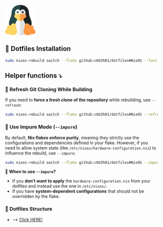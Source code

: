 <img src="assets/image.png" alt="Custom Image" height="100"/>

## 📂 **Dotfiles Installation**
```bash
sudo nixos-rebuild switch --flake github:c0d3h01/dotfiles#NixOS --fast
```

## **Helper functions ⤵**

### 🔄 **Refresh Git Cloning While Building**
If you need to **force a fresh clone of the repository** while rebuilding, use `--refresh`:
```bash
sudo nixos-rebuild switch --flake github:c0d3h01/dotfiles#NixOS --refresh
```

### 🚀 **Use Impure Mode (`--impure`)**
By default, **Nix flakes enforce purity**, meaning they strictly use the configurations and dependencies defined in your flake. However, if you need to allow system state (like `/etc/nixos/hardware-configuration.nix`) to influence the rebuild, use `--impure`:
```bash
sudo nixos-rebuild switch --flake github:c0d3h01/dotfiles#NixOS --impure
```
🔹 **When to use `--impure`?**  
- If you **don’t want to apply** the `hardware-configuration.nix` from your dotfiles and instead use the one in `/etc/nixos/`.  
- If you have **system-dependent configurations** that should not be overridden by the flake.  

### 📁 **Dotfiles Structure**
- ⟶ [Click HERE!](https://github.com/c0d3h01/dotfiles/blob/main/structure.md)
